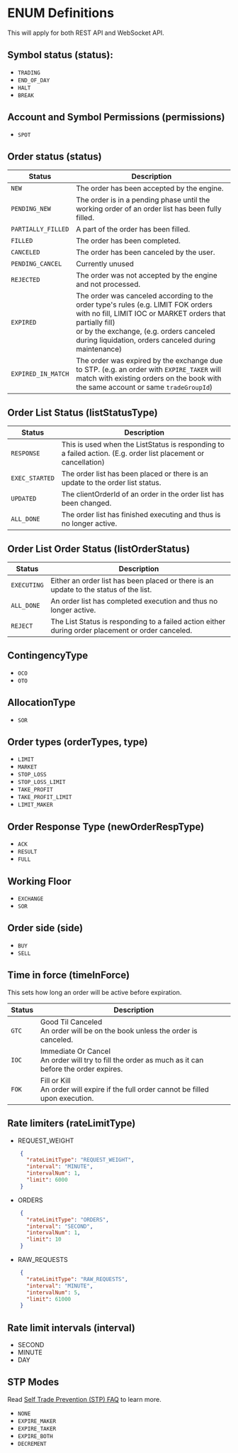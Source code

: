 # ENUM Definitions

This will apply for both REST API and WebSocket API.

## Symbol status (status):

* `TRADING`
* `END_OF_DAY`
* `HALT`
* `BREAK`

<a id="account-and-symbol-permissions"></a>

## Account and Symbol Permissions (permissions)

* `SPOT`

## Order status (status)

Status | Description
-----------| --------------
`NEW` | The order has been accepted by the engine.
`PENDING_NEW`|The order is in a pending phase until the working order of an order list has been fully filled.
`PARTIALLY_FILLED`| A part of the order has been filled.
`FILLED` | The order has been completed.
`CANCELED` | The order has been canceled by the user.
`PENDING_CANCEL` | Currently unused
`REJECTED`       | The order was not accepted by the engine and not processed.
`EXPIRED` | The order was canceled according to the order type's rules (e.g. LIMIT FOK orders with no fill, LIMIT IOC or MARKET orders that partially fill) <br/> or by the exchange, (e.g. orders canceled during liquidation, orders canceled during maintenance)
`EXPIRED_IN_MATCH` | The order was expired by the exchange due to STP. (e.g. an order with `EXPIRE_TAKER` will match with existing orders on the book with the same account or same `tradeGroupId`)

## Order List Status (listStatusType)

Status | Description
-----------| --------------
`RESPONSE` | This is used when the ListStatus is responding to a failed action. (E.g. order list placement or cancellation)
`EXEC_STARTED`| The order list has been placed or there is an update to the order list status.
`UPDATED` | The clientOrderId of an order in the order list has been changed.
`ALL_DONE` | The order list has finished executing and thus is no longer active.

## Order List Order Status (listOrderStatus)

Status | Description
-----------| --------------
`EXECUTING` | Either an order list has been placed or there is an update to the status of the list.
`ALL_DONE`| An order list has completed execution and thus no longer active.
`REJECT` | The List Status is responding to a failed action either during order placement or order canceled.

## ContingencyType

* `OCO`
* `OTO`

<a id="allocationtype"></a>

## AllocationType

* `SOR`

<a id="ordertypes"></a>

## Order types (orderTypes, type)

* `LIMIT`
* `MARKET`
* `STOP_LOSS`
* `STOP_LOSS_LIMIT`
* `TAKE_PROFIT`
* `TAKE_PROFIT_LIMIT`
* `LIMIT_MAKER`

<a id="orderresponsetype"></a>

## Order Response Type (newOrderRespType)

* `ACK`
* `RESULT`
* `FULL`

## Working Floor

* `EXCHANGE`
* `SOR`

<a id="side"></a>

## Order side (side)

* `BUY`
* `SELL`

<a id="timeinforce"></a>

## Time in force (timeInForce)

This sets how long an order will be active before expiration.

Status | Description
-----------| --------------
`GTC` | Good Til Canceled <br/> An order will be on the book unless the order is canceled.
`IOC` | Immediate Or Cancel <br/> An order will try to fill the order as much as it can before the order expires.
`FOK`| Fill or Kill <br/> An order will expire if the full order cannot be filled upon execution.


## Rate limiters (rateLimitType)

* REQUEST_WEIGHT

```json
    {
      "rateLimitType": "REQUEST_WEIGHT",
      "interval": "MINUTE",
      "intervalNum": 1,
      "limit": 6000
    }
```

* ORDERS

```json
    {
      "rateLimitType": "ORDERS",
      "interval": "SECOND",
      "intervalNum": 1,
      "limit": 10
    }
```
* RAW_REQUESTS

```json
    {
      "rateLimitType": "RAW_REQUESTS",
      "interval": "MINUTE",
      "intervalNum": 5,
      "limit": 61000
    }
```

## Rate limit intervals (interval)

* SECOND
* MINUTE
* DAY

<a id="stpmodes"></a>

## STP Modes

Read [Self Trade Prevention (STP) FAQ](../faqs/stp_faq.md) to learn more.

* `NONE`
* `EXPIRE_MAKER`
* `EXPIRE_TAKER`
* `EXPIRE_BOTH`
* `DECREMENT`
